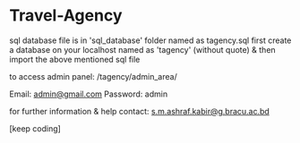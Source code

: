 # Travel-Agency

sql database file is in 'sql_database' folder named as tagency.sql
first create a database on your localhost named as 'tagency' (without quote) & then import the above mentioned sql file

to access admin panel:
/tagency/admin_area/

Email: admin@gmail.com
Password: admin

for further information & help contact: <s.m.ashraf.kabir@g.bracu.ac.bd>

[keep coding]
